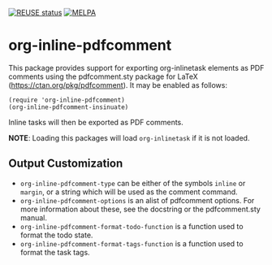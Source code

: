 [![REUSE status](https://api.reuse.software/badge/git.sr.ht/~swflint/org-inline-pdfcomment)](https://api.reuse.software/info/git.sr.ht/~swflint/org-inline-pdfcomment)
[![MELPA](https://melpa.org/packages/org-inline-pdfcomment-badge.svg)](https://melpa.org/#/org-inline-pdfcomment)

# org-inline-pdfcomment

This package provides support for exporting org-inlinetask elements as PDF comments using the pdfcomment.sty package for LaTeX (https://ctan.org/pkg/pdfcomment).
It may be enabled as follows:

```elisp
(require 'org-inline-pdfcomment)
(org-inline-pdfcomment-insinuate)
```

Inline tasks will then be exported as PDF comments.

**NOTE**: Loading this packages will load `org-inlinetask` if it is not loaded.

## Output Customization

  - `org-inline-pdfcomment-type` can be either of the symbols `inline` or `margin`, or a string which will be used as the comment command.
  - `org-inline-pdfcomment-options` is an alist of pdfcomment options.
    For more information about these, see the docstring or the pdfcomment.sty manual.
  - `org-inline-pdfcomment-format-todo-function` is a function used to format the todo state.
  - `org-inline-pdfcomment-format-tags-function` is a function used to format the task tags.
